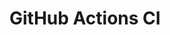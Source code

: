 # GitHub Actions CI





































































































































































































































































































































































































































































































































































































































































































































































































































































































































































































































































































































































































































































































































































































































































































































































































































































































































































